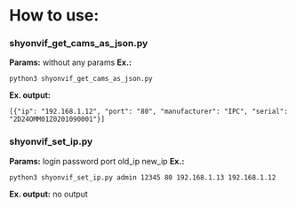 # How to use:

### shyonvif_get_cams_as_json.py 
**Params:** without any params
**Ex.:**

```
python3 shyonvif_get_cams_as_json.py
```

**Ex. output:**

```
[{"ip": "192.168.1.12", "port": "80", "manufacturer": "IPC", "serial": "2D24OMM01Z0201090001"}]
```

### shyonvif_set_ip.py
**Params:** login password port old_ip new_ip 
**Ex.:** 

```
python3 shyonvif_set_ip.py admin 12345 80 192.168.1.13 192.168.1.12
```

**Ex. output:** no output

